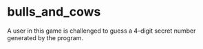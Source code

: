 # bulls_and_cows
A user in this game is challenged to guess a 4-digit secret number generated  by the program.
